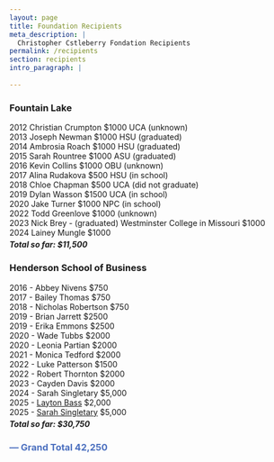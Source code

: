 ```yaml
---
layout: page
title: Foundation Recipients
meta_description: |
  Christopher Cstleberry Fondation Recipients
permalink: /recipients
section: recipients
intro_paragraph: |
  
---
```


### Fountain Lake
2012 Christian Crumpton $1000 UCA (unknown)<br />
2013 Joseph Newman $1000 HSU (graduated)<br />
2014 Ambrosia Roach $1000 HSU (graduated)<br />
2015 Sarah Rountree $1000 ASU (graduated)<br />
2016 Kevin Collins $1000 OBU (unknown)<br />
2017 Alina Rudakova $500 HSU (in school)<br />
2018 Chloe Chapman $500 UCA (did not graduate)<br />
2019 Dylan Wasson $1500 UCA (in school)<br />
2020 Jake Turner $1000 NPC (in school)<br />
2022 Todd Greenlove $1000 (unknown)<br />
2023 Nick Brey - (graduated) Westminster College in Missouri $1000<br />
2024 Lainey Mungle $1000
<h5 style="font-weight: bold; padding-top: 0; margin-top: -10px;">Total so far: $11,500</h5>


### Henderson School of Business 
2016 - Abbey Nivens $750<br />
2017 - Bailey Thomas $750<br />
2018 - Nicholas Robertson $750<br />
2019 - Brian Jarrett $2500<br />
2019 - Erika Emmons $2500<br />
2020 - Wade Tubbs $2000<br />
2020 - Leonia Partian $2000<br />
2021 - Monica Tedford $2000<br />
2022 - Luke Patterson $1500<br />
2022 - Robert Thornton $2000<br />
2023 - Cayden Davis $2000<br />
2024 - Sarah Singletary $5,000<br />
2025 - <a href="/recipients/layton-bass">Layton Bass</a> $2,000<br />
2025 - <a href="/recipients/sarah-singletary">Sarah Singletary</a> $5,000

<h5 style="font-weight: bold; padding-top: 0; margin-top: -10px;">Total so far: $30,750</h5>

<h3 style="font-weight: bold; color: #4c70bf;">&mdash; Grand Total 42,250</h3>

<style>
  main a {text-decoration: underline; font-weight: bold;}
</style>